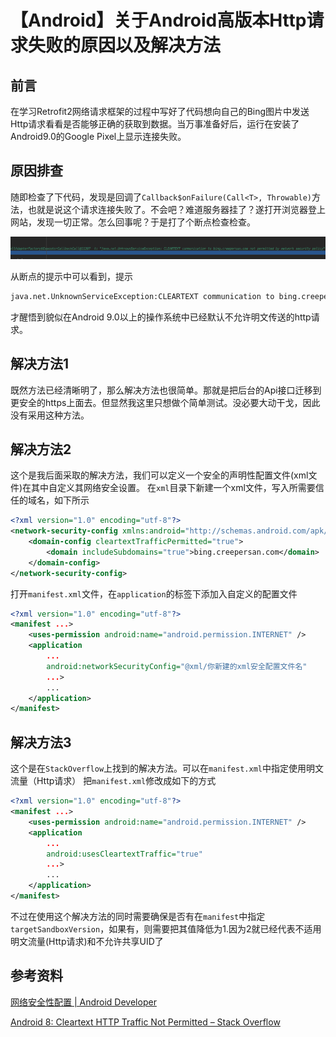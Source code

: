 # 【Android】关于Android高版本Http请求失败的原因以及解决方法

## 前言

在学习Retrofit2网络请求框架的过程中写好了代码想向自己的Bing图片中发送Http请求看看是否能够正确的获取到数据。当万事准备好后，运行在安装了Android9.0的Google Pixel上显示连接失败。



## 原因排查

随即检查了下代码，发现是回调了`Callback$onFailure(Call<T>, Throwable)`方法，也就是说这个请求连接失败了。不会吧？难道服务器挂了？遂打开浏览器登上网站，发现一切正常。怎么回事呢？于是打了个断点检查检查。

![](img/01.png)

从断点的提示中可以看到，提示

```txt
java.net.UnknownServiceException:CLEARTEXT communication to bing.creepersan.com not permitted by network secure policy
```

才醒悟到貌似在Android 9.0以上的操作系统中已经默认不允许明文传送的http请求。



## 解决方法1

既然方法已经清晰明了，那么解决方法也很简单。那就是把后台的Api接口迁移到更安全的https上面去。但显然我这里只想做个简单测试。没必要大动干戈，因此没有采用这种方法。



## 解决方法2

这个是我后面采取的解决方法，我们可以定义一个安全的声明性配置文件(xml文件)在其中自定义其网络安全设置。 在`xml`目录下新建一个xml文件，写入所需要信任的域名，如下所示

```xml
<?xml version="1.0" encoding="utf-8"?>
<network-security-config xmlns:android="http://schemas.android.com/apk/res/android">
    <domain-config cleartextTrafficPermitted="true">
        <domain includeSubdomains="true">bing.creepersan.com</domain>
    </domain-config>
</network-security-config>
```

打开`manifest.xml`文件，在`application`的标签下添加入自定义的配置文件

```xml
<?xml version="1.0" encoding="utf-8"?>
<manifest ...>
    <uses-permission android:name="android.permission.INTERNET" />
    <application
        ...
        android:networkSecurityConfig="@xml/你新建的xml安全配置文件名"
        ...>
        ...
    </application>
</manifest>
```



## 解决方法3

这个是在`StackOverflow`上找到的解决方法。可以在`manifest.xml`中指定使用明文流量（Http请求） 把`manifest.xml`修改成如下的方式

```xml
<?xml version="1.0" encoding="utf-8"?>
<manifest ...>
    <uses-permission android:name="android.permission.INTERNET" />
    <application
        ...
        android:usesCleartextTraffic="true"
        ...>
        ...
    </application>
</manifest>
```

不过在使用这个解决方法的同时需要确保是否有在`manifest`中指定`targetSandboxVersion`，如果有，则需要把其值降低为1.因为2就已经代表不适用明文流量(Http请求)和不允许共享UID了



## 参考资料

[网络安全性配置 | Android Developer](https://developer.android.com/training/articles/security-config)

[Android 8: Cleartext HTTP Traffic Not Permitted – Stack Overflow](https://stackoverflow.com/questions/45940861/android-8-cleartext-http-traffic-not-permitted)